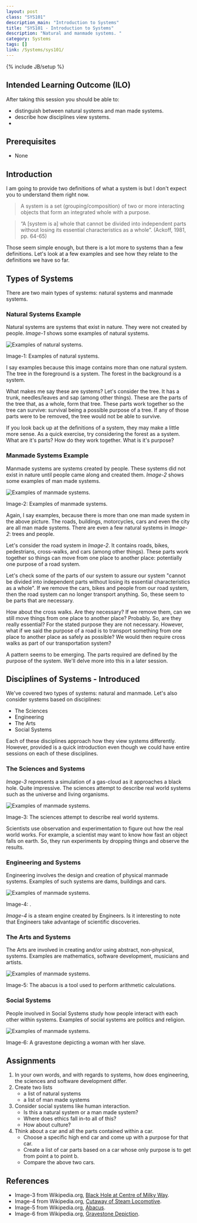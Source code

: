```yaml
---
layout: post
class: "SYS101"
description_main: "Introduction to Systems"
title: "SYS101 - Introduction to Systems"
description: "Natural and manmade systems. "
category: Systems
tags: []
link: /Systems/sys101/
---
```

{% include JB/setup %}

## Intended Learning Outcome (ILO)

After taking this session you should be able to:

- distinguish between natural systems and man made systems.
- describe how disciplines view systems.
- 

## Prerequisites

- None

## Introduction

I am going to provide two definitions of what a system is but I don't expect you to understand them right now.

> A system is a set (grouping/composition) of two or more interacting objects that form an integrated whole with a purpose.

> “A \[system is a\] whole that cannot be divided into independent parts without losing its essential characteristics as a whole”. (Ackoff, 1981, pp. 64-65)

Those seem simple enough, but there is a lot more to systems than a few definitions. Let's look at a few examples and see how they relate to the definitions we have so far.

## Types of Systems

There are two main types of systems: natural systems and manmade systems.

### Natural Systems Example

Natural systems are systems that exist in nature. They were not created by people. *Image-1* shows some examples of natural systems.

<div class="figure">
<p><img alt='Examples of natural systems.' src='/assets/img/systemExampleNatural.jpg' /></p>
<p>Image-1: Examples of natural systems.</p>
</div>

I say examples because this image contains more than one natural system. The tree in the foreground is a system. The forest in the background is a system.

What makes me say these are systems? Let's consider the tree. It has a trunk, needles/leaves and sap (among other things). These are the parts of the tree that, as a whole, form that tree. These parts work together so the tree can survive: survival being a possible purpose of a tree. If any of those parts were to be removed, the tree would not be able to survive.

If you look back up at the definitions of a system, they may make a little more sense. As a quick exercise, try considering the forest as a system. What are it's parts? How do they work together. What is it's purpose?

### Manmade Systems Example

Manmade systems are systems created by people. These systems did not exist in nature until people came along and created them. *Image-2* shows some examples of man made systems.

<div class="figure">
<p><img alt='Examples of manmade systems.' src='/assets/img/systemExampleManmade.jpg' /></p>
<p>Image-2: Examples of manmade systems.</p>
</div>

Again, I say examples, because there is more than one man made system in the above picture. The roads, buildings, motorcycles, cars and even the city are all man made systems. There are even a few natural systems in *Image-2*: trees and people.

Let's consider the road system in *Image-2*. It contains roads, bikes, pedestrians, cross-walks, and cars (among other things). These parts work together so things can move from one place to another place: potentially one purpose of a road system.

Let's check some of the parts of our system to assure our system "cannot be divided into independent parts without losing its essential characteristics as a whole". If we remove the cars, bikes and people from our road system, then the road system can no longer transport anything. So, these seem to be parts that are necessary.

How about the cross walks. Are they necessary? If we remove them, can we still move things from one place to another place? Probably. So, are they really essential? For the stated purpose they are not necessary. However, what if we said the purpose of a road is to transport something from one place to another place as safely as possible? We would then require cross walks as part of our transportation system?

A pattern seems to be emerging. The parts required are defined by the purpose of the system. We'll delve more into this in a later session.

## Disciplines of Systems - Introduced

We've covered two types of systems: natural and manmade. Let's also consider systems based on disciplines:
- The Sciences
- Engineering
- The Arts
- Social Systems

Each of these disciplines approach how they view systems differently. However, provided is a quick introduction even though we could have entire sessions on each of these disciplines.

### The Sciences and Systems

*Image-3* represents a simulation of a gas-cloud as it approaches a black hole. Quite impressive. The sciences attempt to describe real world systems such as the universe and living organisms.

<div class="figure">
<p><img alt='Examples of manmade systems.' src='/assets/img/systemExampleDisciplineScience.jpeg' /></p>
<p>Image-3: The sciences attempt to describe real world systems.</p>
</div>

Scientists use observation and experimentation to figure out how the real world works. For example, a scientist may want to know how fast an object falls on earth. So, they run experiments by dropping things and observe the results.

### Engineering and Systems

Engineering involves the design and creation of physical manmade systems. Examples of such systems are dams, buildings and cars.

<div class="figure">
<p><img alt='Examples of manmade systems.' src='/assets/img/systemExampleDisciplineEngineering.jpg' /></p>
<p>Image-4: .</p>
</div>

*Image-4* is a steam engine created by Engineers. Is it interesting to note that Engineers take advantage of scientific discoveries.

### The Arts and Systems

The Arts are involved in creating and/or using abstract, non-physical, systems. Examples are mathematics, software development, musicians and artists.

<div class="figure">
<p><img alt='Examples of manmade systems.' src='/assets/img/systemExampleDisciplineMathematics.jpg' /></p>
<p>Image-5: The abacus is a tool used to perform arithmetic calculations.</p>
</div>

### Social Systems

People involved in Social Systems study how people interact with each other within systems. Examples of social systems are politics and religion.

<div class="figure">
<p><img alt='Examples of manmade systems.' src='/assets/img/systemExampleDisciplineSocial.jpg' /></p>
<p>Image-6: A gravestone depicting a woman with her slave.</p>
</div>

## Assignments

1. In your own words, and with regards to systems, how does engineering, the sciences and software development differ.
2. Create two lists
    - a list of natural systems
    - a list of man made systems
3. Consider social systems like human interaction.
    - Is this a natural system or a man made system?
    - Where does ethics fall in-to all of this?
    - How about culture?
4. Think about a car and all the parts contained within a car.
    - Choose a specific high end car and come up with a purpose for that car.
    - Create a list of car parts based on a car whose only purpose is to get from point a to point b.
    - Compare the above two cars.

## References

- Image-3 from Wikipedia.org, [Black Hole at Centre of Milky Way](http://en.wikipedia.org/wiki/File:Simulation_of_gas_cloud_after_close_approach_to_the_black_hole_at_the_centre_of_the_Milky_Way.jpg).
- Image-4 from Wikipedia.org, [Cutaway of Steam Locomotive](http://sv.wikipedia.org/wiki/Fil:Cutaway_steam_locomotive.jpg).
- Image-5 from Wikipedia.org, [Abacus](http://cs.wikipedia.org/wiki/Soubor:Abacus-5822.jpg).
- Image-6 from Wikipedia.org, [Gravestone Depiction](http://en.wikipedia.org/wiki/File:Grabstein_einer_Frau_mit_Dienerin.jpg).
